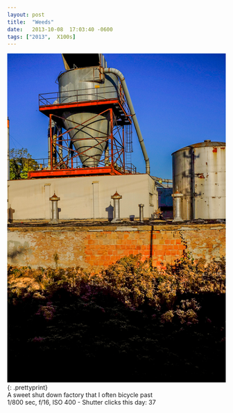 ```yaml
---
layout: post
title:  "Weeds"
date:   2013-10-08  17:03:40 -0600
tags: ["2013",  X100s]
---
```

![:title](/images/2013/2013_1008_DSCF8825.jpg)
{: .prettyprint}  
A sweet shut down factory that I often bicycle past  
1/800 sec, f/16, ISO 400 - Shutter clicks this day: 37